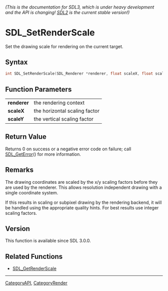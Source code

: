 ###### (This is the documentation for SDL3, which is under heavy development and the API is changing! [SDL2](https://wiki.libsdl.org/SDL2/) is the current stable version!)
# SDL_SetRenderScale

Set the drawing scale for rendering on the current target.

## Syntax

```c
int SDL_SetRenderScale(SDL_Renderer *renderer, float scaleX, float scaleY);

```

## Function Parameters

|                  |                               |
| ---------------- | ----------------------------- |
| **renderer**     | the rendering context         |
| **scaleX**       | the horizontal scaling factor |
| **scaleY**       | the vertical scaling factor   |

## Return Value

Returns 0 on success or a negative error code on failure; call
[SDL_GetError](SDL_GetError)() for more information.

## Remarks

The drawing coordinates are scaled by the x/y scaling factors before they
are used by the renderer. This allows resolution independent drawing with a
single coordinate system.

If this results in scaling or subpixel drawing by the rendering backend, it
will be handled using the appropriate quality hints. For best results use
integer scaling factors.

## Version

This function is available since SDL 3.0.0.

## Related Functions

* [SDL_GetRenderScale](SDL_GetRenderScale)

----
[CategoryAPI](CategoryAPI), [CategoryRender](CategoryRender)


